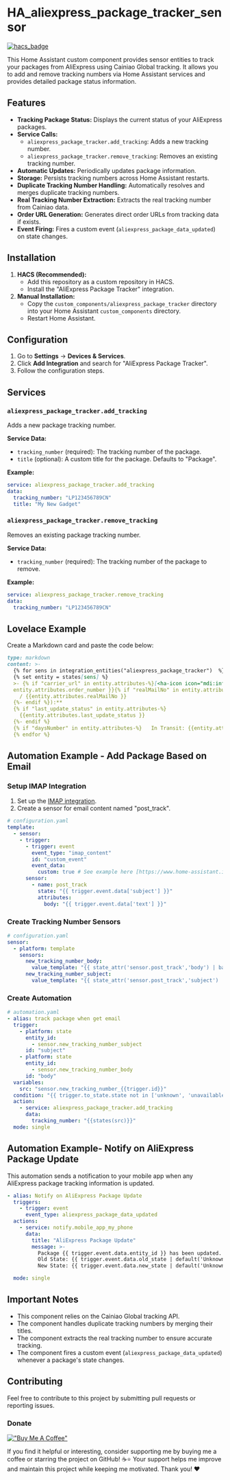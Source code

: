

# HA_aliexpress_package_tracker_sensor
[![hacs_badge](https://img.shields.io/badge/HACS-Custom-41BDF5.svg?style=for-the-badge)](https://github.com/hacs/integration)

This Home Assistant custom component provides sensor entities to track your packages from AliExpress using Cainiao Global tracking. It allows you to add and remove tracking numbers via Home Assistant services and provides detailed package status information.

## Features

-   **Tracking Package Status:** Displays the current status of your AliExpress packages.
-   **Service Calls:**
    -   `aliexpress_package_tracker.add_tracking`: Adds a new tracking number.
    -   `aliexpress_package_tracker.remove_tracking`: Removes an existing tracking number.
-   **Automatic Updates:** Periodically updates package information.
-   **Storage:** Persists tracking numbers across Home Assistant restarts.
-   **Duplicate Tracking Number Handling:** Automatically resolves and merges duplicate tracking numbers.
-   **Real Tracking Number Extraction:** Extracts the real tracking number from Cainiao data.
-   **Order URL Generation:** Generates direct order URLs from tracking data if exists.
-   **Event Firing:** Fires a custom event (`aliexpress_package_data_updated`) on state changes.

## Installation

1.  **HACS (Recommended):**
    -   Add this repository as a custom repository in HACS.
    -   Install the "AliExpress Package Tracker" integration.
2.  **Manual Installation:**
    -   Copy the `custom_components/aliexpress_package_tracker` directory into your Home Assistant `custom_components` directory.
    -   Restart Home Assistant.

## Configuration

1.  Go to **Settings** -> **Devices & Services**.
2.  Click **Add Integration** and search for "AliExpress Package Tracker".
3.  Follow the configuration steps.

## Services

### `aliexpress_package_tracker.add_tracking`

Adds a new package tracking number.

**Service Data:**

-   `tracking_number` (required): The tracking number of the package.
-   `title` (optional): A custom title for the package. Defaults to "Package".

**Example:**

```yaml
service: aliexpress_package_tracker.add_tracking
data:
  tracking_number: "LP123456789CN"
  title: "My New Gadget"

```

### `aliexpress_package_tracker.remove_tracking`

Removes an existing package tracking number.

**Service Data:**

-   `tracking_number` (required): The tracking number of the package to remove.

**Example:**



```YAML
service: aliexpress_package_tracker.remove_tracking
data:
  tracking_number: "LP123456789CN"

```

## Lovelace Example

Create a Markdown card and paste the code below:

```Markdown
type: markdown
content: >-
  {% for sens in integration_entities("aliexpress_package_tracker")  %}
  {% set entity = states[sens] %}
  >- {% if "carrier_url" in entity.attributes-%}[<ha-icon icon="mdi:information-outline"></ha-icon>]({{entity.attributes.carrier_url}}){%endif %} **{{ entity.attributes.title }} ({{
  entity.attributes.order_number }}{% if "realMailNo" in entity.attributes-%}
    / {{entity.attributes.realMailNo }}
  {%- endif %}):**
  {% if "last_update_status" in entity.attributes-%}
    {{entity.attributes.last_update_status }}
  {%- endif %}
  {% if "daysNumber" in entity.attributes-%}   In Transit: {{entity.attributes.daysNumber   }}   {%- endif %}
  {% endfor %}

```

## Automation Example - Add Package Based on Email

### Setup IMAP Integration

1.  Set up the [IMAP integration](https://www.home-assistant.io/integrations/imap/).
2.  Create a sensor for email content named "post_track".



```YAML
# configuration.yaml
template:
  - sensor:
	- trigger:
	  - trigger: event
        event_type: "imap_content"
        id: "custom_event"
        event_data:
          custom: true # See example here [https://www.home-assistant.io/integrations/imap/#example---custom-event-data-template](https://www.home-assistant.io/integrations/imap/#example---custom-event-data-template) how to set it up
      sensor:
        - name: post_track
          state: "{{ trigger.event.data['subject'] }}"
          attributes:
            body: "{{ trigger.event.data['text'] }}"
```

### Create Tracking Number Sensors



```YAML
# configuration.yaml
sensor:
  - platform: template
    sensors:
      new_tracking_number_body:
        value_template: "{{ state_attr('sensor.post_track','body') | base64_decode | regex_findall_index('(([A-Z]){2}([0-9]){9,10}([A-Z]){0,2})')|first }}"
      new_tracking_number_subject:
        value_template: "{{ state_attr('sensor.post_track','subject') | regex_findall_index('(([A-Z]){2}([0-9]){9,10}([A-Z]){0,2})')|first  }}"

```

### Create Automation

```YAML
# automation.yaml
- alias: track package when get email
  trigger:
    - platform: state
      entity_id:
        - sensor.new_tracking_number_subject
      id: "subject"
    - platform: state
      entity_id:
        - sensor.new_tracking_number_body
      id: "body"
  variables:
    src: "sensor.new_tracking_number_{{trigger.id}}"
  condition: "{{ trigger.to_state.state not in ['unknown', 'unavailable'] and (states(src) !='unknown' )}}"
  action:
    - service: aliexpress_package_tracker.add_tracking
      data:
        tracking_number: "{{states(src)}}"
  mode: single

```
## Automation Example- Notify on AliExpress Package Update

This automation sends a notification to your mobile app when any AliExpress package tracking information is updated.



```YAML
- alias: Notify on AliExpress Package Update
  triggers:
    - trigger: event
      event_type: aliexpress_package_data_updated
  actions:
    - service: notify.mobile_app_my_phone
      data:
        title: "AliExpress Package Update"
        message: >-
          Package {{ trigger.event.data.entity_id }} has been updated.
          Old State: {{ trigger.event.data.old_state | default('Unknown') }}.
          New State: {{ trigger.event.data.new_state | default('Unknown') }}.

  mode: single
```

## Important Notes

-   This component relies on the Cainiao Global tracking API.
-   The component handles duplicate tracking numbers by merging their titles.
-   The component extracts the real tracking number to ensure accurate tracking.
-   The component fires a custom event (`aliexpress_package_data_updated`) whenever a package's state changes.

## Contributing

Feel free to contribute to this project by submitting pull requests or reporting issues.


### Donate
[!["Buy Me A Coffee"](https://www.buymeacoffee.com/assets/img/custom_images/orange_img.png)](https://www.buymeacoffee.com/yohaybn)

If you find it helpful or interesting, consider supporting me by buying me a coffee or starring the project on GitHub! ☕⭐
Your support helps me improve and maintain this project while keeping me motivated. Thank you! ❤️
